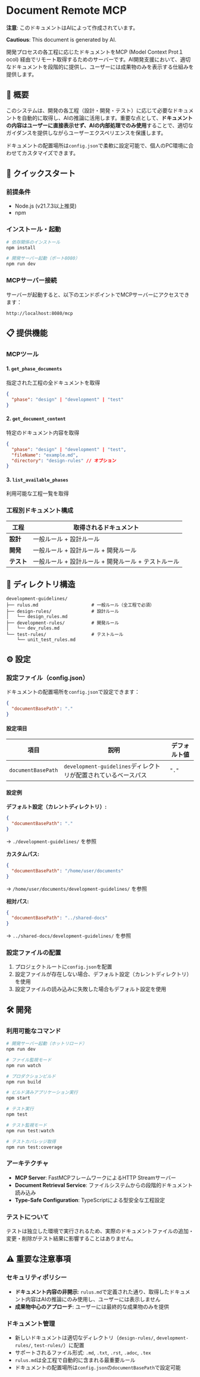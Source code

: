 # Document Remote MCP

**注意**: このドキュメントはAIによって作成されています。

**Cautious**: This document is generated by AI.

開発プロセスの各工程に応じたドキュメントをMCP (Model Context Prot１ocol) 経由でリモート取得するためのサーバーです。AI開発支援において、適切なドキュメントを段階的に提供し、ユーザーには成果物のみを表示する仕組みを提供します。

## 🎯 概要

このシステムは、開発の各工程（設計・開発・テスト）に応じて必要なドキュメントを自動的に取得し、AIの推論に活用します。重要な点として、**ドキュメントの内容はユーザーに直接表示せず、AIの内部処理でのみ使用**することで、適切なガイダンスを提供しながらユーザーエクスペリエンスを保護します。

ドキュメントの配置場所は`config.json`で柔軟に設定可能で、個人のPC環境に合わせてカスタマイズできます。

## 🚀 クイックスタート

### 前提条件
- Node.js (v21.7.3以上推奨)
- npm

### インストール・起動
```bash
# 依存関係のインストール
npm install

# 開発サーバー起動（ポート8080）
npm run dev
```

### MCPサーバー接続
サーバーが起動すると、以下のエンドポイントでMCPサーバーにアクセスできます：
```
http://localhost:8080/mcp
```

## 📋 提供機能

### MCPツール

#### 1. `get_phase_documents`
指定された工程の全ドキュメントを取得
```json
{
  "phase": "design" | "development" | "test"
}
```

#### 2. `get_document_content`  
特定のドキュメント内容を取得
```json
{
  "phase": "design" | "development" | "test",
  "fileName": "example.md",
  "directory": "design-rules" // オプション
}
```

#### 3. `list_available_phases`
利用可能な工程一覧を取得

### 工程別ドキュメント構成

| 工程       | 取得されるドキュメント                              |
| ---------- | --------------------------------------------------- |
| **設計**   | 一般ルール + 設計ルール                             |
| **開発**   | 一般ルール + 設計ルール + 開発ルール                |
| **テスト** | 一般ルール + 設計ルール + 開発ルール + テストルール |

## 📁 ディレクトリ構造

```
development-guidelines/
├── rulus.md                    # 一般ルール（全工程で必須）
├── design-rules/               # 設計ルール
│   └── design_rules.md
├── development-rules/          # 開発ルール  
│   └── dev_rules.md
└── test-rules/                 # テストルール
    └── unit_test_rules.md
```

## ⚙️ 設定

### 設定ファイル（config.json）

ドキュメントの配置場所を`config.json`で設定できます：

```json
{
  "documentBasePath": "."
}
```

#### 設定項目

| 項目 | 説明 | デフォルト値 |
|------|------|-------------|
| `documentBasePath` | `development-guidelines`ディレクトリが配置されているベースパス | `"."` |

#### 設定例

**デフォルト設定（カレントディレクトリ）:**
```json
{
  "documentBasePath": "."
}
```
→ `./development-guidelines/` を参照

**カスタムパス:**
```json
{
  "documentBasePath": "/home/user/documents"
}
```
→ `/home/user/documents/development-guidelines/` を参照

**相対パス:**
```json
{
  "documentBasePath": "../shared-docs"
}
```
→ `../shared-docs/development-guidelines/` を参照

### 設定ファイルの配置

1. プロジェクトルートに`config.json`を配置
2. 設定ファイルが存在しない場合、デフォルト設定（カレントディレクトリ）を使用
3. 設定ファイルの読み込みに失敗した場合もデフォルト設定を使用

## 🛠️ 開発

### 利用可能なコマンド

```bash
# 開発サーバー起動（ホットリロード）
npm run dev

# ファイル監視モード
npm run watch

# プロダクションビルド
npm run build

# ビルド済みアプリケーション実行
npm start

# テスト実行
npm test

# テスト監視モード
npm run test:watch

# テストカバレッジ取得
npm run test:coverage
```

### アーキテクチャ

- **MCP Server**: FastMCPフレームワークによるHTTP Streamサーバー
- **Document Retrieval Service**: ファイルシステムからの段階的ドキュメント読み込み
- **Type-Safe Configuration**: TypeScriptによる型安全な工程設定

### テストについて

テストは独立した環境で実行されるため、実際のドキュメントファイルの追加・変更・削除がテスト結果に影響することはありません。

## ⚠️ 重要な注意事項

### セキュリティポリシー
- **ドキュメント内容の非開示**: `rulus.md`で定義された通り、取得したドキュメント内容はAIの推論にのみ使用し、ユーザーには表示しません
- **成果物中心のアプローチ**: ユーザーには最終的な成果物のみを提供

### ドキュメント管理
- 新しいドキュメントは適切なディレクトリ（`design-rules/`, `development-rules/`, `test-rules/`）に配置
- サポートされるファイル形式: `.md`, `.txt`, `.rst`, `.adoc`, `.tex`
- `rulus.md`は全工程で自動的に含まれる最重要ルール
- ドキュメントの配置場所は`config.json`の`documentBasePath`で設定可能